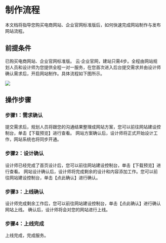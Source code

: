 ﻿# 制作流程
本文档将指导您购买电商网站、企业官网标准版后，如何快速完成网站制作与发布网站流程。

## 前提条件
已购买电商网站、企业官网标准版。
云·企业官网，建站只需4步。全程由网站规划人员和设计师为您提供全程一对一服务，在您首次进入后台提交需求并由设计师确认需求后，开启网站制作。具体流程如下图所示。

![](https://main.qcloudimg.com/raw/e4c5bdd13b5530787edc55d3a44312e8.png)

## 操作步骤
### 步骤1：需求确认
提交需求后，规划人员将跟您的沟通结果整理成网站方案，您可以前往网站建设控制台，单击【下载预览】进行查看。
网站方案确认后，设计师将正式开始设计工作，网站系统也将同步开通。

### 步骤2：设计确认

设计师已经完成了首页设计后，您可以前往网站建设控制台，单击【下载预览】进行查看。
网站设计确认后，设计师将完成剩余的设计和内容添加工作。您可以前往网站建设控制台，单击【点此确认】进行确认。
 
### 步骤3：上线确认
设计师完成剩余工作后，您可以前往网站建设控制台，单击【点此确认】进行确认网站上线。
确认后，设计师将会对您的网站进行上线。

### 步骤4：上线完成

上线完成，完成服务。



 
